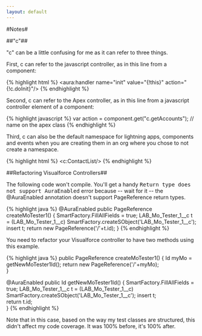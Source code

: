```yaml
---
layout: default
---
```


#Notes#

##"c"##

"c" can be a little confusing for me as it can refer to three things.

First, c can refer to the javascript controller, as in this line from a component:

{% highlight html %}
<aura:handler name="init" value="{!this}" action="{!c.doInit}"/>
{% endhighlight %}

Second, c can refer to the Apex controller, as in this line from a javascript controller element of a component:

{% highlight javascript %}
var action = component.get("c.getAccounts"); // name on the apex class
{% endhighlight %}

Third, c can also be the default namespace for lightning apps, components and events when you are creating them in an org where you chose to not create a namespace.

{% highlight html %}
<c:ContactList/>
{% endhighlight %}

##Refactoring Visualforce Controllers##

The following code won't compile. You'll get a handy <tt>Return type does not support AuraEnabled</tt> error because -- wait for it -- the @AuraEnabled annotation doesn't support PageReference return types.

{% highlight java %}
@AuraEnabled
public PageReference createMoTester1() {
    SmartFactory.FillAllFields = true;
    LAB_Mo_Tester_1__c t = (LAB_Mo_Tester_1__c) SmartFactory.createSObject('LAB_Mo_Tester_1__c');
    insert t;
	return new PageReference('/'+t.id);
}
{% endhighlight %}

You need to refactor your Visualforce controller to have two methods using this example.

{% highlight java %}
public PageReference createMoTester1() {
    Id myMo = getNewMoTester1Id();
    return new PageReference('/'+myMo);        
}    

@AuraEnabled
public Id getNewMoTester1Id() {
    SmartFactory.FillAllFields = true;
    LAB_Mo_Tester_1__c t = (LAB_Mo_Tester_1__c) SmartFactory.createSObject('LAB_Mo_Tester_1__c');
    insert t;  
    return t.id;                
}
{% endhighlight %}

Note that in this case, based on the way my test classes are structured, this didn't affect my code coverage.  It was 100% before, it's 100% after.